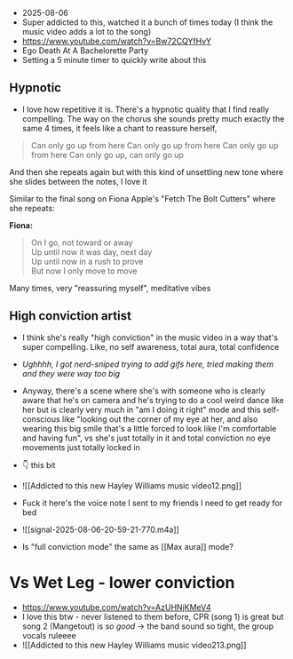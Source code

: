 - 2025-08-06
- Super addicted to this, watched it a bunch of times today (I think the music video adds a lot to the song)
- https://www.youtube.com/watch?v=Bw72CQYfHvY
- Ego Death At A Bachelorette Party
- Setting a 5 minute timer to quickly write about this
## Hypnotic
- I love how repetitive it is. There's a hypnotic quality that I find really compelling. The way on the chorus she sounds pretty much exactly the same 4 times, it feels like a chant to reassure herself,

>Can only go up from here
>Can only go up from here
>Can only go up from here
>Can only go up, can only go up

And then she repeats again but with this kind of unsettling new tone where she slides between the notes, I love it

Similar to the final song on Fiona Apple's "Fetch The Bolt Cutters" where she repeats:

**Fiona:**

> On I go, not toward or away  
> Up until now it was day, next day  
> Up until now in a rush to prove  
> But now I only move to move

Many times, very "reassuring myself", meditative vibes
## High conviction artist
- I think she's really "high conviction" in the music video in a way that's super compelling. Like, no self awareness, total aura, total confidence

- *Ughhhh, I got nerd-sniped trying to add gifs here, tried making them and they were way too big* 
- Anyway, there's a scene where she's with someone who is clearly aware that he's on camera and he's trying to do a cool weird dance like her but is clearly very much in "am I doing it right" mode and this self-conscious like "looking out the corner of my eye at her, and also wearing this big smile that's a little forced to look like I'm comfortable and having fun", vs she's just totally in it and total conviction no eye movements just totally locked in 
- 👇 this bit
- ![[Addicted to this new Hayley Williams music video12.png]]

- Fuck it here's the voice note I sent to my friends I need to get ready for bed
- ![[signal-2025-08-06-20-59-21-770.m4a]]
- Is "full conviction mode" the same as [[Max aura]] mode?
# Vs Wet Leg - lower conviction
- https://www.youtube.com/watch?v=AzUHNjKMeV4
- I love this btw - never listened to them before, CPR (song 1) is great but song 2 (Mangetout) is *so good* → the band sound so tight, the group vocals ruleeee
- ![[Addicted to this new Hayley Williams music video213.png]]